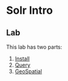 # Solr Intro

## Lab

This lab has two parts:

1. [Install](./1-install.md)
2. [Query](./2-query.md)
3. [GeoSpatial ](./3-geospatial.md)
